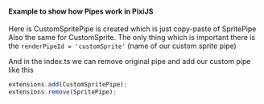 #### Example to show how Pipes work in PixiJS

Here is CustomSpritePipe is created which is just copy-paste of SpritePipe
Also the same for CustomSprite. The only thing which is important there is the `renderPipeId = 'customSprite'` (name of our custom sprite pipe)

And in the index.ts we can remove original pipe and add our custom pipe like this

```ts
extensions.add(CustomSpritePipe);
extensions.remove(SpritePipe);
```
